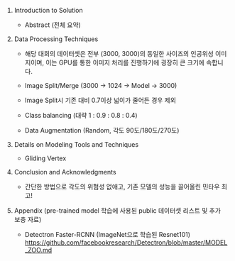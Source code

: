 1) Introduction to Solution
     - Abstract (전체 요약)

2) Data Processing Techniques
     - 해당 대회의 데이터셋은 전부 (3000, 3000)의 동일한 사이즈의 인공위성 이미지이며, 이는 GPU를 통한 이미지 처리를 진행하기에 굉장히 큰 크기에 속합니다.

     - Image Split/Merge (3000 → 1024 → Model → 3000)
     - Image Split시 기존 대비 0.7이상 넓이가 줄어든 경우 제외
     - Class balancing (대략 1 : 0.9 : 0.8 : 0.4)
     - Data Augmentation (Random, 각도 90도/180도/270도)

3) Details on Modeling Tools and Techniques
     - Gliding Vertex

4) Conclusion and Acknowledgments
     - 간단한 방법으로 각도의 위험성 없애고, 기존 모델의 성능을 끌어올린 민타우 최고!

5) Appendix (pre-trained model 학습에 사용된 public 데이터셋 리스트 및 추가 보충 자료)
     - Detectron Faster-RCNN (ImageNet으로 학습된 Resnet101)
          https://github.com/facebookresearch/Detectron/blob/master/MODEL_ZOO.md
